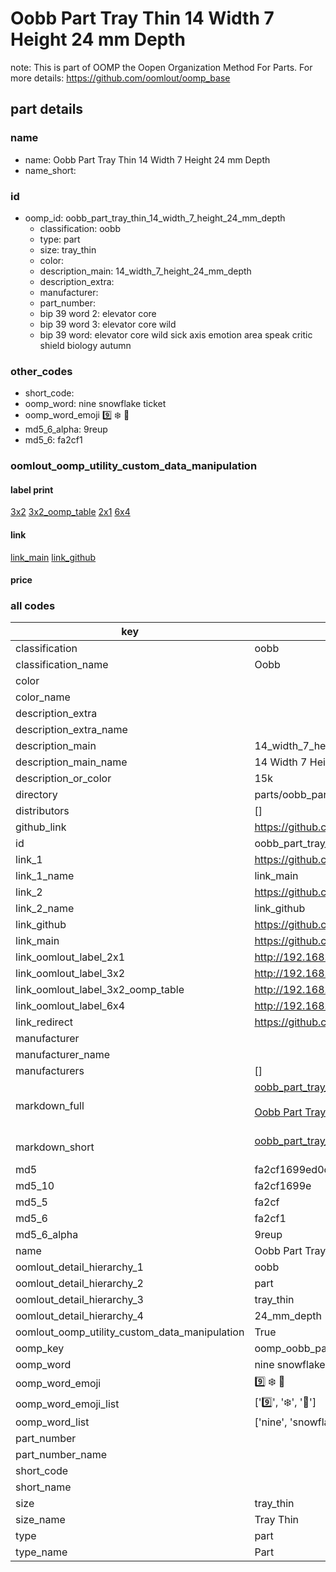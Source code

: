 # Oobb Part Tray Thin 14 Width 7 Height 24 mm Depth  

note: This is part of OOMP the Oopen Organization Method For Parts. For more details: https://github.com/oomlout/oomp_base

##  part details
  







### name
* name: Oobb Part Tray Thin 14 Width 7 Height 24 mm Depth
* name_short: 
### id
* oomp_id: oobb_part_tray_thin_14_width_7_height_24_mm_depth
  * classification: oobb
  * type: part
  * size: tray_thin
  * color: 
  * description_main: 14_width_7_height_24_mm_depth
  * description_extra: 
  * manufacturer: 
  * part_number: 
  * bip 39 word 2: elevator core
  * bip 39 word 3: elevator core wild
  * bip 39 word: elevator core wild sick axis emotion area speak critic shield biology autumn

### other_codes
* short_code: 
* oomp_word: nine snowflake ticket
* oomp_word_emoji :nine: :snowflake: :ticket:
* md5_6_alpha: 9reup
* md5_6: fa2cf1






### oomlout_oomp_utility_custom_data_manipulation
#### label print
[3x2](http://192.168.1.245:1112/?label=oomp%209reup)
[3x2_oomp_table](http://192.168.1.108:1112/?label=oomp%209reup)
[2x1](http://192.168.1.242:1112/?label=oomp%209reup)
[6x4](http://192.168.1.55:1112/?label=oomp%209reup)    

#### link

[link_main](https://github.com/oomlout/oomlout_oomp_version_1_messy/tree/main/parts/oobb_part_tray_thin_14_width_7_height_24_mm_depth) [link_github](https://github.com/oomlout/oomlout_oomp_version_1_messy/tree/main/parts/oobb_part_tray_thin_14_width_7_height_24_mm_depth)                             

#### price







### all codes 
| key | value |  
| --- | --- |  
| classification | oobb |  
| classification_name | Oobb |  
| color |  |  
| color_name |  |  
| description_extra |  |  
| description_extra_name |  |  
| description_main | 14_width_7_height_24_mm_depth |  
| description_main_name | 14 Width 7 Height 24 mm Depth |  
| description_or_color | 15k |  
| directory | parts/oobb_part_tray_thin_14_width_7_height_24_mm_depth |  
| distributors | [] |  
| github_link | https://github.com/oomlout/oomlout_oomp_part_src/tree/main/parts/oobb_part_tray_thin_14_width_7_height_24_mm_depth |  
| id | oobb_part_tray_thin_14_width_7_height_24_mm_depth |  
| link_1 | https://github.com/oomlout/oomlout_oomp_version_1_messy/tree/main/parts/oobb_part_tray_thin_14_width_7_height_24_mm_depth |  
| link_1_name | link_main |  
| link_2 | https://github.com/oomlout/oomlout_oomp_version_1_messy/tree/main/parts/oobb_part_tray_thin_14_width_7_height_24_mm_depth |  
| link_2_name | link_github |  
| link_github | https://github.com/oomlout/oomlout_oomp_version_1_messy/tree/main/parts/oobb_part_tray_thin_14_width_7_height_24_mm_depth |  
| link_main | https://github.com/oomlout/oomlout_oomp_version_1_messy/tree/main/parts/oobb_part_tray_thin_14_width_7_height_24_mm_depth |  
| link_oomlout_label_2x1 | http://192.168.1.242:1112/?label=oomp%209reup |  
| link_oomlout_label_3x2 | http://192.168.1.245:1112/?label=oomp%209reup |  
| link_oomlout_label_3x2_oomp_table | http://192.168.1.108:1112/?label=oomp%209reup |  
| link_oomlout_label_6x4 | http://192.168.1.55:1112/?label=oomp%209reup |  
| link_redirect | https://github.com/oomlout/oomlout_oomp_version_1_messy/tree/main/parts/oobb_part_tray_thin_14_width_7_height_24_mm_depth |  
| manufacturer |  |  
| manufacturer_name |  |  
| manufacturers | [] |  
| markdown_full | [oobb_part_tray_thin_14_width_7_height_24_mm_depth](none)<br>[](none)<br>[Oobb Part Tray Thin 14 Width 7 Height 24 Mm Depth](none)<br><br> |  
| markdown_short | [oobb_part_tray_thin_14_width_7_height_24_mm_depth](none)<br><br> |  
| md5 | fa2cf1699ed0c16923087c7df60c123f |  
| md5_10 | fa2cf1699e |  
| md5_5 | fa2cf |  
| md5_6 | fa2cf1 |  
| md5_6_alpha | 9reup |  
| name | Oobb Part Tray Thin 14 Width 7 Height 24 mm Depth |  
| oomlout_detail_hierarchy_1 | oobb |  
| oomlout_detail_hierarchy_2 | part |  
| oomlout_detail_hierarchy_3 | tray_thin |  
| oomlout_detail_hierarchy_4 | 24_mm_depth |  
| oomlout_oomp_utility_custom_data_manipulation | True |  
| oomp_key | oomp_oobb_part_tray_thin_14_width_7_height_24_mm_depth |  
| oomp_word | nine snowflake ticket |  
| oomp_word_emoji | :nine: :snowflake: :ticket: |  
| oomp_word_emoji_list | [':nine:', ':snowflake:', ':ticket:'] |  
| oomp_word_list | ['nine', 'snowflake', 'ticket'] |  
| part_number |  |  
| part_number_name |  |  
| short_code |  |  
| short_name |  |  
| size | tray_thin |  
| size_name | Tray Thin |  
| type | part |  
| type_name | Part |  
